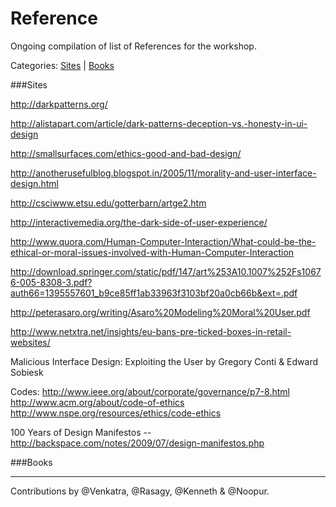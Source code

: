 Reference
==========

Ongoing compilation of list of References for the workshop.

Categories: [Sites](#sites) | [Books](#books)

###Sites

http://darkpatterns.org/

http://alistapart.com/article/dark-patterns-deception-vs.-honesty-in-ui-design

http://smallsurfaces.com/ethics-good-and-bad-design/

http://anotherusefulblog.blogspot.in/2005/11/morality-and-user-interface-design.html

http://csciwww.etsu.edu/gotterbarn/artge2.htm

http://interactivemedia.org/the-dark-side-of-user-experience/

http://www.quora.com/Human-Computer-Interaction/What-could-be-the-ethical-or-moral-issues-involved-with-Human-Computer-Interaction

http://download.springer.com/static/pdf/147/art%253A10.1007%252Fs10676-005-8308-3.pdf?auth66=1395557601_b9ce85ff1ab33963f3103bf20a0cb66b&ext=.pdf

http://peterasaro.org/writing/Asaro%20Modeling%20Moral%20User.pdf

http://www.netxtra.net/insights/eu-bans-pre-ticked-boxes-in-retail-websites/

Malicious Interface Design: Exploiting the User by Gregory Conti & Edward Sobiesk


Codes:
http://www.ieee.org/about/corporate/governance/p7-8.html
http://www.acm.org/about/code-of-ethics
http://www.nspe.org/resources/ethics/code-ethics

100 Years of Design Manifestos -- http://backspace.com/notes/2009/07/design-manifestos.php

###Books

--------------
Contributions by @Venkatra, @Rasagy, @Kenneth & @Noopur.
